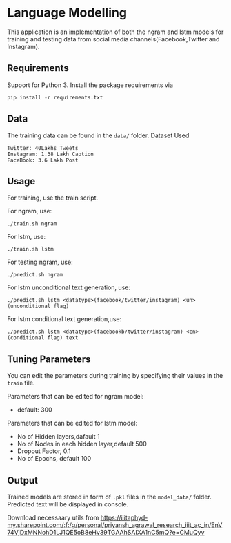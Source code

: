 # Language Modelling

This application is an implementation of both the ngram and lstm models for training and testing data from social media channels(Facebook,Twitter and Instagram).
 

## Requirements

Support for Python 3. Install the package requirements via
```console
pip install -r requirements.txt
```  
 
## Data
 
The training data can be found in the ```data/``` folder.
Dataset Used
```
Twitter: 40Lakhs Tweets
Instagram: 1.38 Lakh Caption
FaceBook: 3.6 Lakh Post
``` 
 
 
## Usage

For training, use the train script.

For ngram, use:
```console
./train.sh ngram
```

For lstm, use:
```console
./train.sh lstm
```

For testing ngram, use:
```console
./predict.sh ngram
```

For lstm unconditional text generation, use:
```console
./predict.sh lstm <datatype>(facebook/twitter/instagram) <un>(unconditional flag)
```
For lstm conditional text generation,use:
``` console
./predict.sh lstm <datatype>(facebookb/twitter/instagram) <cn>(conditional flag) text
```

## Tuning Parameters
You can edit the parameters during training by specifying their values in the ```train``` file.

Parameters that can be edited for ngram model:
-  default: 300

Parameters that can be edited for lstm model:
- No of Hidden layers,dafault 1
- No of Nodes in each hidden layer,default 500
- Dropout Factor, 0.1
- No of Epochs, default 100
 

## Output
Trained models are stored in form of ```.pkl``` files in the ```model_data/``` folder.
Predicted text will be displayed in console.         

Download necessaary utils from https://iiitaphyd-my.sharepoint.com/:f:/g/personal/priyansh_agrawal_research_iiit_ac_in/EnV74VjDxMNNohD1LJ1QE5oB8eHv39TGAAhSAIXA1nC5mQ?e=CMuQyv
